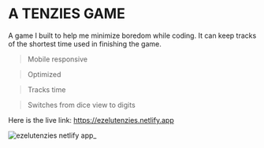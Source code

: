 # A TENZIES GAME

A game I built to help me minimize boredom while coding. It can keep tracks of the shortest time used in finishing the game.

> Mobile responsive

> Optimized

> Tracks time

> Switches from dice view to digits

Here is the live link: https://ezelutenzies.netlify.app

![ezelutenzies netlify app_](https://user-images.githubusercontent.com/104224223/167263274-ea507637-8eec-4526-ba7b-f36f560b0b05.png)
